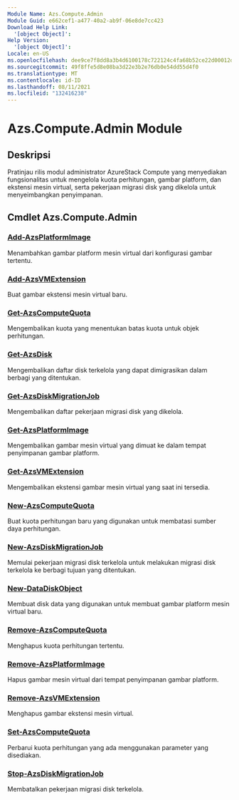 ```yaml
---
Module Name: Azs.Compute.Admin
Module Guid: e662cef1-a477-40a2-ab9f-06e8de7cc423
Download Help Link:
  '[object Object]': 
Help Version:
  '[object Object]': 
Locale: en-US
ms.openlocfilehash: dee9ce7f8dd8a3b4d6100178c722124c4fa68b52ce22d00012d8c8963eb847cd
ms.sourcegitcommit: 49f8ffe5d8e08ba3d22e3b2e76db0e54dd55d4f0
ms.translationtype: MT
ms.contentlocale: id-ID
ms.lasthandoff: 08/11/2021
ms.locfileid: "132416238"
---
```

# Azs.Compute.Admin Module
## Deskripsi
Pratinjau rilis modul administrator AzureStack Compute yang menyediakan fungsionalitas untuk mengelola kuota perhitungan, gambar platform, dan ekstensi mesin virtual, serta pekerjaan migrasi disk yang dikelola untuk menyeimbangkan penyimpanan.

## Cmdlet Azs.Compute.Admin
### [Add-AzsPlatformImage](Add-AzsPlatformImage.md)
Menambahkan gambar platform mesin virtual dari konfigurasi gambar tertentu.

### [Add-AzsVMExtension](Add-AzsVMExtension.md)
Buat gambar ekstensi mesin virtual baru.

### [Get-AzsComputeQuota](Get-AzsComputeQuota.md)
Mengembalikan kuota yang menentukan batas kuota untuk objek perhitungan.

### [Get-AzsDisk](Get-AzsDisk.md)
Mengembalikan daftar disk terkelola yang dapat dimigrasikan dalam berbagi yang ditentukan.

### [Get-AzsDiskMigrationJob](Get-AzsDiskMigrationJob.md)
Mengembalikan daftar pekerjaan migrasi disk yang dikelola.

### [Get-AzsPlatformImage](Get-AzsPlatformImage.md)
Mengembalikan gambar mesin virtual yang dimuat ke dalam tempat penyimpanan gambar platform.

### [Get-AzsVMExtension](Get-AzsVMExtension.md)
Mengembalikan ekstensi gambar mesin virtual yang saat ini tersedia.

### [New-AzsComputeQuota](New-AzsComputeQuota.md)
Buat kuota perhitungan baru yang digunakan untuk membatasi sumber daya perhitungan.

### [New-AzsDiskMigrationJob](New-AzsDiskMigrationJob.md)
Memulai pekerjaan migrasi disk terkelola untuk melakukan migrasi disk terkelola ke berbagi tujuan yang ditentukan.

### [New-DataDiskObject](New-DataDiskObject.md)
Membuat disk data yang digunakan untuk membuat gambar platform mesin virtual baru.

### [Remove-AzsComputeQuota](Remove-AzsComputeQuota.md)
Menghapus kuota perhitungan tertentu.

### [Remove-AzsPlatformImage](Remove-AzsPlatformImage.md)
Hapus gambar mesin virtual dari tempat penyimpanan gambar platform.

### [Remove-AzsVMExtension](Remove-AzsVMExtension.md)
Menghapus gambar ekstensi mesin virtual.

### [Set-AzsComputeQuota](Set-AzsComputeQuota.md)
Perbarui kuota perhitungan yang ada menggunakan parameter yang disediakan.

### [Stop-AzsDiskMigrationJob](Stop-AzsDiskMigrationJob.md)
Membatalkan pekerjaan migrasi disk terkelola.

